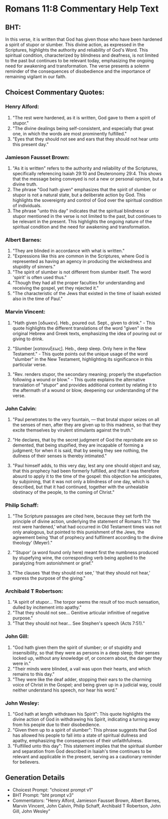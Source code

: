 # Romans 11:8 Commentary Help Text

## BHT:
In this verse, it is written that God has given those who have been hardened a spirit of stupor or slumber. This divine action, as expressed in the Scriptures, highlights the authority and reliability of God's Word. This spiritual condition, characterized by blindness and deafness, is not limited to the past but continues to be relevant today, emphasizing the ongoing need for awakening and transformation. The verse presents a solemn reminder of the consequences of disobedience and the importance of remaining vigilant in our faith.

## Choicest Commentary Quotes:
### Henry Alford:
1. "The rest were hardened, as it is written, God gave to them a spirit of stupor." 
2. "The divine dealings being self-consistent, and especially that great one, in which the words are most prominently fulfilled." 
3. "Eyes that they should not see and ears that they should not hear unto this present day."

### Jamieson Fausset Brown:
1. "As it is written" refers to the authority and reliability of the Scriptures, specifically referencing Isaiah 29:10 and Deuteronomy 29:4. This shows that the message being conveyed is not a new or personal opinion, but a divine truth.
2. The phrase "God hath given" emphasizes that the spirit of slumber or stupor is not a natural state, but a deliberate action by God. This highlights the sovereignty and control of God over the spiritual condition of individuals.
3. The phrase "unto this day" indicates that the spiritual blindness or stupor mentioned in the verse is not limited to the past, but continues to be relevant in the present. This highlights the ongoing nature of the spiritual condition and the need for awakening and transformation.

### Albert Barnes:
1. "They are blinded in accordance with what is written."
2. "Expressions like this are common in the Scriptures, where God is represented as having an agency in producing the wickedness and stupidity of sinners."
3. "The spirit of slumber is not different from slumber itself. The word 'spirit' is often used thus."
4. "Though they had all the proper faculties for understanding and receiving the gospel, yet they rejected it."
5. "The characteristic of the Jews that existed in the time of Isaiah existed also in the time of Paul."

### Marvin Vincent:
1. "Hath given [οδωκεν]. Heb., poured out. Sept., given to drink." - This quote highlights the different translations of the word "given" in the original Hebrew and Greek texts, emphasizing the idea of pouring out or giving to drink.

2. "Slumber [κατανυξεως]. Heb., deep sleep. Only here in the New Testament." - This quote points out the unique usage of the word "slumber" in the New Testament, highlighting its significance in this particular verse.

3. "Rev. renders stupor, the secondary meaning; properly the stupefaction following a wound or blow." - This quote explains the alternative translation of "stupor" and provides additional context by relating it to the aftermath of a wound or blow, deepening our understanding of the verse.

### John Calvin:
1. "Paul penetrates to the very fountain, — that brutal stupor seizes on all the senses of men, after they are given up to this madness, so that they excite themselves by virulent stimulants against the truth." 

2. "He declares, that by the secret judgment of God the reprobate are so demented, that being stupified, they are incapable of forming a judgment; for when it is said, that by seeing they see nothing, the dullness of their senses is thereby intimated."

3. "Paul himself adds, to this very day, lest any one should object and say, that this prophecy had been formerly fulfilled, and that it was therefore absurd to apply it to the time of the gospel: this objection he anticipates, by subjoining, that it was not only a blindness of one day, which is described, but that it had continued, together with the unhealable obstinacy of the people, to the coming of Christ."

### Philip Schaff:
1. "The Scripture passages are cited here, because they set forth the principle of divine action, underlying the statement of Romans 11:7: ‘the rest were hardened,’ what had occurred in Old Testament times was not only analogous, but pointed to this punishment of the Jews, the agreement being ‘that of prophecy and fulfilment according to the divine theology’ (Meyer)."

2. "‘Stupor’ (a word found only here) meant first the numbness produced by stupefying wine, the corresponding verb being applied to the paralyzing from astonishment or grief."

3. "The clauses ‘that they should not see,’ ‘that they should not hear,’ express the purpose of the giving."

### Archibald T Robertson:
1. "A spirit of stupor... The torpor seems the result of too much sensation, dulled by incitement into apathy." 
2. "That they should not see... Genitive articular infinitive of negative purpose." 
3. "That they should not hear... See Stephen's speech (Acts 7:51)."

### John Gill:
1. "God hath given them the spirit of slumber; or of stupidity and insensibility, so that they were as persons in a deep sleep; their senses locked up, without any knowledge of, or concern about, the danger they were in."
2. "Their minds were blinded, a vail was upon their hearts, and which remains to this day."
3. "They were like the deaf adder, stopping their ears to the charming voice of Christ in the Gospel; and being given up in a judicial way, could neither understand his speech, nor hear his word."

### John Wesley:
1. "God hath at length withdrawn his Spirit": This quote highlights the divine action of God in withdrawing his Spirit, indicating a turning away from his people due to their disobedience.
2. "Given them up to a spirit of slumber": This phrase suggests that God has allowed his people to fall into a state of spiritual dullness and apathy, emphasizing the consequences of their unfaithfulness.
3. "Fulfilled unto this day": This statement implies that the spiritual slumber and separation from God described in Isaiah's time continues to be relevant and applicable in the present, serving as a cautionary reminder for believers.


## Generation Details
- Choicest Prompt: "choicest prompt v1"
- BHT Prompt: "bht prompt v3"
- Commentators: "Henry Alford, Jamieson Fausset Brown, Albert Barnes, Marvin Vincent, John Calvin, Philip Schaff, Archibald T Robertson, John Gill, John Wesley"
